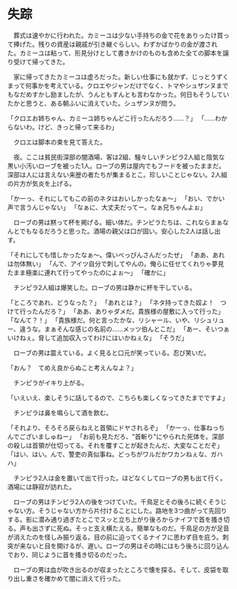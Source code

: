 # 失踪

　葬式は速やかに行われた。カミーユは少ない手持ちの金で花をありったけ買って捧げた。残りの資産は親戚が引き継ぐらしい。わずかばかりの金が渡された。カミーユは粘って、形見分けとして書きかけのものも含めた全ての脚本を譲り受けて帰ってきた。

　家に帰ってきたカミーユは虚ろだった。新しい仕事にも就かず、じっとうずくまって何事かを考えている。クロエやジャンだけでなく、トマやシュザンヌまでもなだめすかし励ましたが、うんともすんとも言わなかった。何日もそうしていたかと思うと、ある朝ふいに消えていた。シュザンヌが問う。

「クロエお姉ちゃん、カミーユ姉ちゃんどこ行ったんだろう……？」
「……わからないわ。けど、きっと帰って来るわ」

　クロエは脚本の束を見て答えた。



　夜。ここは貧民街深部の闇酒場、客は2組、騒々しいチンピラ2人組と陰気な黒い小汚いローブを被った1人。ローブの男は屋内でもフードを被ったままだ。深部は人には言えない来歴の者たちが集まるとこ。珍しいことじゃない。2人組の片方が気炎を上げる。

「かーっ、それにしてもこの前のネタはおいしかったなぁ〜」
「おい、でかい声で言うんじゃない」
「なぁに、大丈夫だってー。なぁ兄ちゃんよぉ」

　ローブの男は黙って杯を掲げる。細い体だ。チンピラたちは、これならまぁなんとでもなるだろうと思った。酒場の親父は口が固い。安心した2人は話し出す。

「それにしても惜しかったなぁ〜。偉いべっぴんさんだったぜ」
「ああ、あれは勿体無い」
「んで、アイツ自分で刺してやんの。俺らに任せてくれりゃ夢見たまま極楽に連れて行ってやったのによぉ〜」
「確かに」

　チンピラ2人組は爆笑した。ローブの男は静かに杯を干している。

「ところであれ、どうなった？」
「あれとは？」
「ネタ持ってきた奴よ！　つけて行ったんだろ？」
「ああ、ありゃダメだ。貴族様の屋敷に入って行った」
「なんて？！」
「貴族様だ。何と言ったかな、リシャール、いや、リシュリュー、違うな。まぁそんな感じの名前の……メッツ伯んとこだ」
「あー、そいつぁいけねぇ。脅して追加収入ってわけにはいかねぇな」
「そうだ」

　ローブの男は震えている。よく見ると口元が笑っている。忍び笑いだ。

「おん？　てめえ良からぬこと考えんなよ？」

　チンピラがイキり上がる。

「いえいえ、楽しそうに話してるので、こちらも楽しくなってきたまでですよ」

　チンピラは鼻を鳴らして酒を飲む。

「それより、そろそろ戻らねえと首領にドヤされるぞ」
「かーっ、仕事ねっちんでございましゅねー」
「お前も見ただろ、"首斬り"にやられた死体を。深部の殺しは首領が仕切ってる。それを覆すことが起きたんだ、大変なことだぞ」
「はい、はい。んで、警吏の真似事ね。どっちがワルだかワカンねぇな、ガハハ」

　チンピラ2人は金を置いて出て行った。ほどなくしてローブの男も出て行く。酒場には静寂が訪れた。

　ローブの男はチンピラ2人の後をつけていた。千鳥足とその後ろに続くそうじゃない方。そうじゃない方から片付けることにした。路地を3つ曲がって先回りする。影に潜み通り過ぎたとこでスッと立ち上がり後ろからナイフで首を搔き切る。声も出さずに死ぬ。そっと支え横たえる。簡単なものだ。千鳥足の方が足音が消えたのを怪しみ振り返る。目の前に迫ってくるナイフに思わず目を庇う。刺突が来ないと目を開けるが、遅い。ローブの男はその時にはもう後ろに回り込んでおり、同じように首を搔き切るのだった。

　ローブの男は血が吹き出るのが収まったところで懐を探る。そして、皮袋を取り出し重さを確かめて闇に消えて行った。

